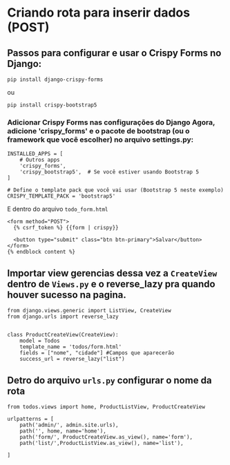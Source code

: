 # Criando rota para inserir dados (POST)

## Passos para configurar e usar o Crispy Forms no Django:

```
pip install django-crispy-forms
```

ou

```
pip install crispy-bootstrap5
```

### Adicionar Crispy Forms nas configurações do Django Agora, adicione 'crispy_forms' e o pacote de bootstrap (ou o framework que você escolher) no arquivo settings.py:

```
INSTALLED_APPS = [
    # Outros apps
    'crispy_forms',
    'crispy_bootstrap5',  # Se você estiver usando Bootstrap 5
]

# Define o template pack que você vai usar (Bootstrap 5 neste exemplo)
CRISPY_TEMPLATE_PACK = 'bootstrap5'
```

E dentro do arquivo `todo_form.html`

```
<form method="POST">
  {% csrf_token %} {{form | crispy}}

  <button type="submit" class="btn btn-primary">Salvar</button>
</form>
{% endblock content %}
```

## Importar view gerencias dessa vez a `CreateView` dentro de **`Views.py`** e o reverse_lazy pra quando houver sucesso na pagina.

```
from django.views.generic import ListView, CreateView
from django.urls import reverse_lazy


class ProductCreateView(CreateView):
    model = Todos
    template_name = 'todos/form.html'  
    fields = ["nome", "cidade"] #Campos que aparecerão
    success_url = reverse_lazy("list")

```
## Detro do arquivo `urls.py` configurar o nome da rota 

```
from todos.views import home, ProductListView, ProductCreateView

urlpatterns = [
    path('admin/', admin.site.urls),
    path('', home, name='home'),
    path('form/', ProductCreateView.as_view(), name='form'),
    path('list/',ProductListView.as_view(), name='list'),

]
```